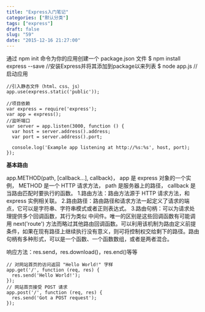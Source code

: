 ```yaml
---
title: "Express入门笔记"
categories: ["默认分类"]
tags: ["express"]
draft: false
slug: "59"
date: "2015-12-16 21:27:00"
---
```


通过 npm init 命令为你的应用创建一个 package.json 文件
$ npm install express --save //安装Express并将其添加到package以来列表
$ node app.js //启动应用

    //引入静态文件（html、css、js）
    app.use(express.static('public'));
    
    //项目依赖
    var express = require('express');
    var app = express();
    //监听端口
    var server = app.listen(3000, function () {
      var host = server.address().address;
      var port = server.address().port;
    
      console.log('Example app listening at http://%s:%s', host, port);
    });

**基本路由**

app.METHOD(path, [callback...], callback)， app 是 express 对象的一个实例， METHOD 是一个 HTTP 请求方法， path 是服务器上的路径， callback 是当路由匹配时要执行的函数。
1.路由方法：路由方法源于 HTTP 请求方法，和 express 实例相关联。
2.路由路径：路由路径和请求方法一起定义了请求的端点，它可以是字符串、字符串模式或者正则表达式。
3.路由句柄：可以为请求处理提供多个回调函数，其行为类似 中间件。唯一的区别是这些回调函数有可能调用 next('route') 方法而略过其他路由回调函数。可以利用该机制为路由定义前提条件，如果在现有路径上继续执行没有意义，则可将控制权交给剩下的路径。路由句柄有多种形式，可以是一个函数、一个函数数组，或者是两者混合。

响应方法：res.send，res.download()，res.end()等等

    // 对网站首页的访问返回 "Hello World!" 字样
    app.get('/', function (req, res) {
      res.send('Hello World!');
    });
    // 网站首页接受 POST 请求
    app.post('/', function (req, res) {
      res.send('Got a POST request');
    });
